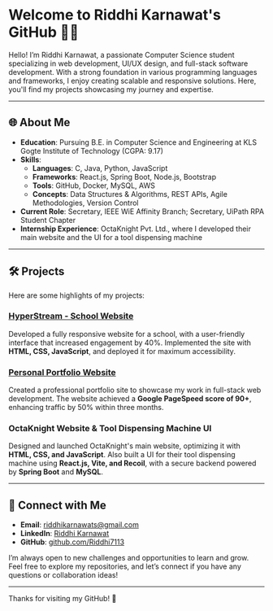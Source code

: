 # Welcome to Riddhi Karnawat's GitHub 👩‍💻

Hello! I’m Riddhi Karnawat, a passionate Computer Science student specializing in web development, UI/UX design, and full-stack software development. With a strong foundation in various programming languages and frameworks, I enjoy creating scalable and responsive solutions. Here, you'll find my projects showcasing my journey and expertise.

---

## 🌐 About Me

- **Education**: Pursuing B.E. in Computer Science and Engineering at KLS Gogte Institute of Technology (CGPA: 9.17)
- **Skills**:
  - **Languages**: C, Java, Python, JavaScript
  - **Frameworks**: React.js, Spring Boot, Node.js, Bootstrap
  - **Tools**: GitHub, Docker, MySQL, AWS
  - **Concepts**: Data Structures & Algorithms, REST APIs, Agile Methodologies, Version Control
- **Current Role**: Secretary, IEEE WiE Affinity Branch; Secretary, UiPath RPA Student Chapter
- **Internship Experience**: OctaKnight Pvt. Ltd., where I developed their main website and the UI for a tool dispensing machine

---

## 🛠️ Projects

Here are some highlights of my projects:

### [HyperStream - School Website](https://github.com/Riddhi7113/HyperStream)
Developed a fully responsive website for a school, with a user-friendly interface that increased engagement by 40%. Implemented the site with **HTML, CSS, JavaScript**, and deployed it for maximum accessibility.

### [Personal Portfolio Website](https://github.com/Riddhi7113/PW)
Created a professional portfolio site to showcase my work in full-stack web development. The website achieved a **Google PageSpeed score of 90+**, enhancing traffic by 50% within three months.

### OctaKnight Website & Tool Dispensing Machine UI
Designed and launched OctaKnight's main website, optimizing it with **HTML, CSS, and JavaScript**. Also built a UI for their tool dispensing machine using **React.js, Vite, and Recoil**, with a secure backend powered by **Spring Boot** and **MySQL**.

---

## 🔗 Connect with Me

- **Email**: riddhikarnawats@gmail.com
- **LinkedIn**: [Riddhi Karnawat](https://www.linkedin.com/in/riddhi-karnawat-7731a4222/)
- **GitHub**: [github.com/Riddhi7113](https://github.com/Riddhi7113)

I’m always open to new challenges and opportunities to learn and grow. Feel free to explore my repositories, and let’s connect if you have any questions or collaboration ideas!

---

Thanks for visiting my GitHub! 🚀
